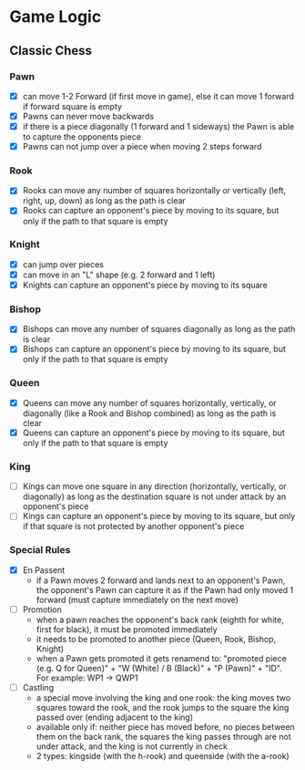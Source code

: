 # Game Logic

## Classic Chess

### Pawn

- [x] can move 1-2 Forward (if first move in game), else it can move 1 forward if forward square is empty
- [x] Pawns can never move backwards
- [x] if there is a piece diagonally (1 forward and 1 sideways) the Pawn is able to capture the opponents piece
- [x] Pawns can not jump over a piece when moving 2 steps forward

### Rook

- [x] Rooks can move any number of squares horizontally or vertically (left, right, up, down) as long as the path is clear
- [X] Rooks can capture an opponent's piece by moving to its square, but only if the path to that square is empty

### Knight

- [x] can jump over pieces
- [x] can move in an "L" shape (e.g. 2 forward and 1 left)
- [x] Knights can capture an opponent's piece by moving to its square

### Bishop

- [x] Bishops can move any number of squares diagonally as long as the path is clear
- [x] Bishops can capture an opponent's piece by moving to its square, but only if the path to that square is empty

### Queen

- [x] Queens can move any number of squares horizontally, vertically, or diagonally (like a Rook and Bishop combined) as long as the path is clear
- [x] Queens can capture an opponent's piece by moving to its square, but only if the path to that square is empty

### King

- [ ] Kings can move one square in any direction (horizontally, vertically, or diagonally) as long as the destination square is not under attack by an opponent's piece
- [ ] Kings can capture an opponent's piece by moving to its square, but only if that square is not protected by another opponent's piece

### Special Rules

- [x] En Passent
  - if a Pawn moves 2 forward and lands next to an opponent's Pawn, the opponent's Pawn can capture it as if the Pawn had only moved 1 forward (must capture immediately on the next move)
- [ ] Promotion
  - when a pawn reaches the opponent's back rank (eighth for white, first for black), it must be promoted immediately
  - it needs to be promoted to another piece (Queen, Rook, Bishop, Knight)
  - when a Pawn gets promoted it gets renamend to: "promoted piece (e.g. Q for Queen)" + "W (White) / B (Black)" + "P (Pawn)" + "ID". For example: WP1 -> QWP1
- [ ] Castling
  - a special move involving the king and one rook: the king moves two squares toward the rook, and the rook jumps to the square the king passed over (ending adjacent to the king)
  - available only if: neither piece has moved before, no pieces between them on the back rank, the squares the king passes through are not under attack, and the king is not currently in check
  - 2 types: kingside (with the h-rook) and queenside (with the a-rook)
